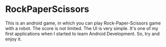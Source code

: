 # RockPaperScissors
This is an android game, in which you can play Rock-Paper-Scissors game with a robot. The score is not limited. The UI is very simple. It's one of my first applications when I started to learn Android Development. So, try and enjoy it.

